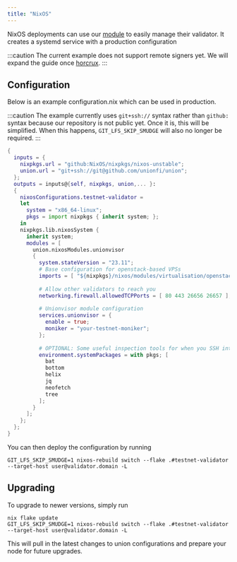 ```yaml
---
title: "NixOS"
---
```


NixOS deployments can use our [module](https://github.com/unionfi/union/blob/82ad5ef76b42e76a18617a614c1cdcd41d1fbe93/unionvisor/unionvisor.nix#L68) to easily manage their validator. It creates a systemd service with a production configuration

:::caution
The current example does not support remote signers yet. We will expand the guide once [horcrux](https://github.com/strangelove-ventures/horcrux).
:::

## Configuration

Below is an example configuration.nix which can be used in production.

:::caution
The example currently uses `git+ssh://` syntax rather than `github:` syntax because our repository is not public yet. Once it is, this will be simplified. When this happens, `GIT_LFS_SKIP_SMUDGE` will also no longer be required.
:::

```nix
{
  inputs = {
    nixpkgs.url = "github:NixOS/nixpkgs/nixos-unstable";
    union.url = "git+ssh://git@github.com/unionfi/union";
  };
  outputs = inputs@{self, nixpkgs, union,... }:
  {
    nixosConfigurations.testnet-validator =
    let
      system = "x86_64-linux";
      pkgs = import nixpkgs { inherit system; };
    in
    nixpkgs.lib.nixosSystem {
      inherit system;
      modules = [
        union.nixosModules.unionvisor
        {
          system.stateVersion = "23.11";
          # Base configuration for openstack-based VPSs
          imports = [ "${nixpkgs}/nixos/modules/virtualisation/openstack-config.nix" ];
          
          # Allow other validators to reach you
          networking.firewall.allowedTCPPorts = [ 80 443 26656 26657 ];
          
          # Unionvisor module configuration
          services.unionvisor = {
            enable = true;
            moniker = "your-testnet-moniker";
          };
          
          # OPTIONAL: Some useful inspection tools for when you SSH into your validator
          environment.systemPackages = with pkgs; [
            bat
            bottom
            helix
            jq
            neofetch
            tree
          ];
        }
      ];
    };
  };
}
```

You can then deploy the configuration by running

```
GIT_LFS_SKIP_SMUDGE=1 nixos-rebuild switch --flake .#testnet-validator --target-host user@validator.domain -L
```

## Upgrading

To upgrade to newer versions, simply run

```
nix flake update
GIT_LFS_SKIP_SMUDGE=1 nixos-rebuild switch --flake .#testnet-validator --target-host user@validator.domain -L
```

This will pull in the latest changes to union configurations and prepare your node for future upgrades.
